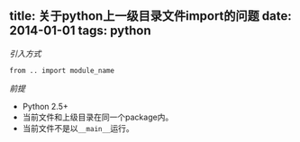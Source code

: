 title: 关于python上一级目录文件import的问题
date: 2014-01-01
tags: python
---

*引入方式*

    from .. import module_name

_前提_

- Python 2.5+
- 当前文件和上级目录在同一个package内。
- 当前文件不是以`__main__`运行。
